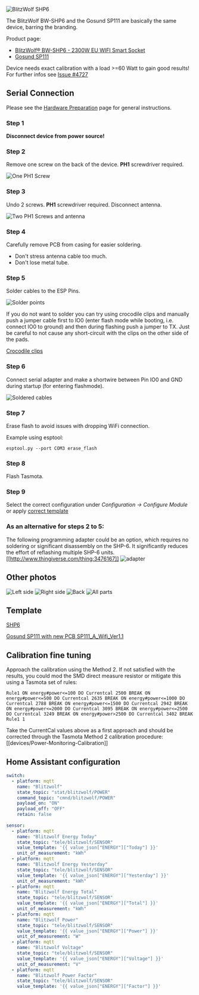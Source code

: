 ![BlitzWolf SHP6](https://raw.githubusercontent.com/wiki/RTurala/Sonoff-Tasmota/images/BlitzWolf-SHP6/BW-SHP6-01.jpg ":size=200")

The BlitzWolf BW-SHP6 and the Gosund SP111 are basically the same device, barring the branding.  

Product page:
- [BlitzWolf® BW-SHP6 - 2300W EU WIFI Smart Socket](https://www.blitzwolf.com/2300W-EU-WIFI-Smart-Socket-p-300.html)
- [Gosund SP111](https://www.gosund.store/)  

Device needs exact calibration with a load >=60 Watt to gain good results!
For further infos see [Issue #4727](https://github.com/arendst/Tasmota/issues/4727)

## Serial Connection

Please see the [Hardware Preparation](installation/Hardware-Preparation) page for general instructions.

### Step 1
**Disconnect device from power source!**

### Step 2
Remove one screw on the back of the device. **PH1** screwdriver required.

![One PH1 Screw](https://raw.githubusercontent.com/wiki/RTurala/Sonoff-Tasmota/images/BlitzWolf-SHP6/BW-SHP6-02.jpg ":size=200")

### Step 3
Undo 2 screws. **PH1** screwdriver required.
Disconnect antenna.

![Two PH1 Screws and antenna](https://raw.githubusercontent.com/wiki/RTurala/Sonoff-Tasmota/images/BlitzWolf-SHP6/BW-SHP6-03.jpg ":size=200")

### Step 4
Carefully remove PCB from casing for easier soldering.
* Don't stress antenna cable too much.
* Don't lose metal tube.

### Step 5
Solder cables to the ESP Pins.

![Solder points](https://raw.githubusercontent.com/wiki/RTurala/Sonoff-Tasmota/images/BlitzWolf-SHP6/BW-SHP6-04.jpg ":size=200")

If you do not want to solder you can try using crocodile clips and manually push a jumper cable first to IO0 (enter flash mode while booting, i.e. connect IO0 to ground) and then during flashing push a jumper to TX. Just be careful to not cause any short-circuit with the clips on the other side of the pads.

[Crocodile clips](https://nc.jahnen.me/apps/files_sharing/publicpreview/ES2nWDNsgc9MgJY?x=1920&y=685&a=true&file=blitzwolf_shp6_crocodile_clips.jpg)


### Step 6
Connect serial adapter and make a shortwire between Pin IO0 and GND during startup (for entering flashmode).

![Soldered cables](https://raw.githubusercontent.com/wiki/RTurala/Sonoff-Tasmota/images/BlitzWolf-SHP6/BW-SHP6-05.jpg ":size=200")

### Step 7
Erase flash to avoid issues with dropping WiFi connection.

Example using esptool:
```
esptool.py --port COM3 erase_flash
```

### Step 8
Flash Tasmota.

### Step 9
Select the correct configuration under _Configuration -> Configure Module_ or apply [correct template](#template)

### As an alternative for steps 2 to 5: 
The following programming adapter could be an option, which requires no soldering or significant disassembly on the SHP-6.
It significantly reduces the effort of reflashing multiple SHP-6 units.
[[http://www.thingiverse.com/thing:3476167]]
![adapter](https://cdn.thingiverse.com/renders/e2/cc/49/cc/6a/298542652c3ba493b6d4a284ed505efe_preview_featured.jpg ":size=200")

## Other photos

![Left side](https://raw.githubusercontent.com/wiki/RTurala/Sonoff-Tasmota/images/BlitzWolf-SHP6/BW-SHP6-06.jpg ":size=100")
![Right side](https://raw.githubusercontent.com/wiki/RTurala/Sonoff-Tasmota/images/BlitzWolf-SHP6/BW-SHP6-07.jpg ":size=100")
![Back](https://raw.githubusercontent.com/wiki/RTurala/Sonoff-Tasmota/images/BlitzWolf-SHP6/BW-SHP6-08.jpg ":size=100")
![All parts](https://raw.githubusercontent.com/wiki/RTurala/Sonoff-Tasmota/images/BlitzWolf-SHP6/BW-SHP6-09.jpg ":size=100")

## Template
[SHP6](https://blakadder.github.io/templates/blitzwolf_SHP6.html)

[Gosund SP111 with new PCB SP111_A_Wifi_Ver1.1](https://blakadder.github.io/templates/gosund_SP111_v2.html)

## Calibration fine tuning
Approach the calibration using the Method 2. If not satisfied with the results, you could mod the SMD direct measure resistor or mitigate this using a Tasmota set of rules:

```console
Rule1 ON energy#power<=100 DO Currentcal 2500 BREAK ON energy#power<=500 DO Currentcal 2635 BREAK ON energy#power<=1000 DO Currentcal 2788 BREAK ON energy#power<=1500 DO Currentcal 2942 BREAK ON energy#power<=2000 DO Currentcal 3095 BREAK ON energy#power<=2500 DO Currentcal 3249 BREAK ON energy#power>2500 DO Currentcal 3402 BREAK 
Rule1 1
```

Take the CurrentCal values above as a first approach and should be corrected through the Tasmota Method 2 calibration procedure: [[devices/Power-Monitoring-Calibration]]

## Home Assistant configuration 
```yaml
switch:
  - platform: mqtt
    name: "Blitzwolf"
    state_topic: "stat/blitzwolf/POWER"
    command_topic: "cmnd/blitzwolf/POWER"
    payload_on: "ON"
    payload_off: "OFF"
    retain: false
  
sensor:
  - platform: mqtt
    name: "Blitzwolf Energy Today"
    state_topic: "tele/blitzwolf/SENSOR"
    value_template: '{{ value_json["ENERGY"]["Today"] }}'
    unit_of_measurement: "kWh"
  - platform: mqtt
    name: "Blitzwolf Energy Yesterday"
    state_topic: "tele/blitzwolf/SENSOR"
    value_template: '{{ value_json["ENERGY"]["Yesterday"] }}'
    unit_of_measurement: "kWh"
  - platform: mqtt
    name: "Blitzwolf Energy Total"
    state_topic: "tele/blitzwolf/SENSOR"
    value_template: '{{ value_json["ENERGY"]["Total"] }}'
    unit_of_measurement: "kWh"
  - platform: mqtt
    name: "Blitzwolf Power"
    state_topic: "tele/blitzwolf/SENSOR"
    value_template: '{{ value_json["ENERGY"]["Power"] }}'
    unit_of_measurement: "W"
  - platform: mqtt
    name: "Blitzwolf Voltage"
    state_topic: "tele/blitzwolf/SENSOR"
    value_template: '{{ value_json["ENERGY"]["Voltage"] }}'
    unit_of_measurement: "V"
  - platform: mqtt
    name: "Blitzwolf Power Factor"
    state_topic: "tele/blitzwolf/SENSOR"
    value_template: '{{ value_json["ENERGY"]["Factor"] }}'
```
